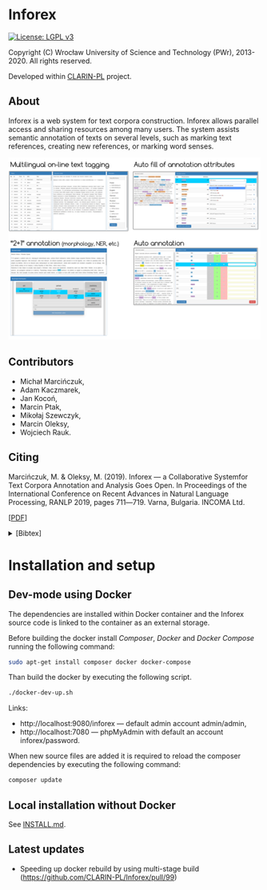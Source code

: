 Inforex
=======

[![License: LGPL v3](https://img.shields.io/badge/License-LGPL%20v3-blue.svg)](https://www.gnu.org/licenses/lgpl-3.0)

Copyright (C) Wrocław University of Science and Technology (PWr), 2013-2020. 
All rights reserved.

Developed within [CLARIN-PL](http://clarin-pl.eu/) project.

About
-----

Inforex is a web system for text corpora construction. 
Inforex allows parallel access and sharing resources among many users. 
The system assists semantic annotation of texts on several levels, 
such as marking text references, creating new references, or marking word senses.

![Inforex](gfx/inforex_screens_collage.png)

Contributors
------------
* Michał Marcińczuk,
* Adam Kaczmarek,
* Jan Kocoń,
* Marcin Ptak,
* Mikołaj Szewczyk,
* Marcin Oleksy,
* Wojciech Rauk.


Citing
------


Marcińczuk, M. & Oleksy, M. (2019). Inforex — a Collaborative Systemfor Text Corpora Annotation and Analysis Goes Open. In Proceedings of the International Conference on Recent Advances in Natural Language Processing, RANLP 2019, pages 711―719. Varna, Bulgaria. INCOMA Ltd.

\[[PDF](https://www.researchgate.net/publication/335402187_Inforex_-_a_Collaborative_System_for_Text_Corpora_Annotation_and_Analysis_Goes_Open)\]

<details><summary>[Bibtex]</summary>
<p>

```
@inproceedings{marcinczuk-oleksy-2019-inforex,
    title     = "{I}nforex {---} a Collaborative Systemfor Text Corpora Annotation and Analysis Goes Open",
    author    = "Marci{\'n}czuk, Micha{\l}  and
                Oleksy, Marcin",
    booktitle = "Proceedings of the International Conference on Recent Advances in Natural Language Processing (RANLP 2019)",
    month     = sep,
    year      = "2019",
    address   = "Varna, Bulgaria",
    publisher = "INCOMA Ltd.",
    url       = "https://www.aclweb.org/anthology/R19-1083",
    doi       = "10.26615/978-954-452-056-4_083",
    pages     = "711--719",
}
```   
</p>
</details>

Installation and setup
======================

Dev-mode using Docker
---------------------

The dependencies are installed within Docker container 
and the Inforex source code is linked to the container as an external storage. 

Before building the docker install *Composer*, *Docker* and *Docker Compose* running the following command:

```bash
sudo apt-get install composer docker docker-compose
```
Than build the docker by executing the following script. 

```bash
./docker-dev-up.sh
```

Links:
* http://localhost:9080/inforex — default admin account admin/admin,
* http://localhost:7080 — phpMyAdmin with default an account inforex/password.   

When new source files are added it is required to reload the composer dependencies 
by executing the following command:

```bash
composer update
```

Local installation without Docker
---------------------------------

See [INSTALL.md](INSTALL.md).


Latest updates
---------------------------------
* Speeding up docker rebuild by using multi-stage build (https://github.com/CLARIN-PL/Inforex/pull/99)
